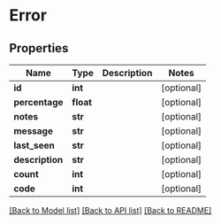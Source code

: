 # Error

## Properties
Name | Type | Description | Notes
------------ | ------------- | ------------- | -------------
**id** | **int** |  | [optional] 
**percentage** | **float** |  | [optional] 
**notes** | **str** |  | [optional] 
**message** | **str** |  | [optional] 
**last_seen** | **str** |  | [optional] 
**description** | **str** |  | [optional] 
**count** | **int** |  | [optional] 
**code** | **int** |  | [optional] 

[[Back to Model list]](../README.md#documentation-for-models) [[Back to API list]](../README.md#documentation-for-api-endpoints) [[Back to README]](../README.md)


